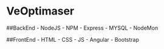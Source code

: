 # VeOptimaser

##BackEnd
	- NodeJS
	- NPM
	- Express
	- MYSQL
	- NodeMon

##FrontEnd
	- HTML
	- CSS
	- JS
	- Angular
	- Bootstrap